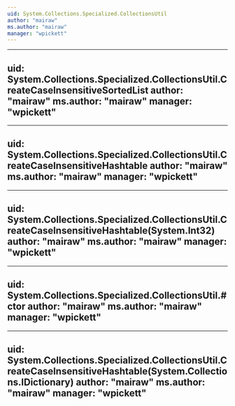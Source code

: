 ```yaml
---
uid: System.Collections.Specialized.CollectionsUtil
author: "mairaw"
ms.author: "mairaw"
manager: "wpickett"
---
```


---
uid: System.Collections.Specialized.CollectionsUtil.CreateCaseInsensitiveSortedList
author: "mairaw"
ms.author: "mairaw"
manager: "wpickett"
---

---
uid: System.Collections.Specialized.CollectionsUtil.CreateCaseInsensitiveHashtable
author: "mairaw"
ms.author: "mairaw"
manager: "wpickett"
---

---
uid: System.Collections.Specialized.CollectionsUtil.CreateCaseInsensitiveHashtable(System.Int32)
author: "mairaw"
ms.author: "mairaw"
manager: "wpickett"
---

---
uid: System.Collections.Specialized.CollectionsUtil.#ctor
author: "mairaw"
ms.author: "mairaw"
manager: "wpickett"
---

---
uid: System.Collections.Specialized.CollectionsUtil.CreateCaseInsensitiveHashtable(System.Collections.IDictionary)
author: "mairaw"
ms.author: "mairaw"
manager: "wpickett"
---
